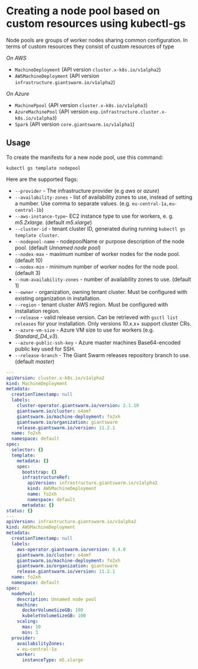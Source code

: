 # Creating a node pool based on custom resources using kubectl-gs

Node pools are groups of worker nodes sharing common configuration. In terms of custom resources they consist of custom resources of type

*On AWS*
- `MachineDeployment` (API version `cluster.x-k8s.io/v1alpha2`)
- `AWSMachineDeployment` (API version `infrastructure.giantswarm.io/v1alpha2`)

*On Azure*
- `MachinePpool` (API version `cluster.x-k8s.io/v1alpha3`)
- `AzureMachinePool` (API version `exp.infrastructure.cluster.x-k8s.io/v1alpha3`)
- `Spark` (API version `core.giantswarm.io/v1alpha1`)

## Usage

To create the manifests for a new node pool, use this command:

    kubectl gs template nodepool

Here are the supported flags:

  - `--provider` - The infrastructure provider (e.g *aws* or *azure*)
  - `--availability-zones` - list of availability zones to use, instead of setting a number. Use comma to separate values. (e.g. `eu-central-1a,eu-central-1b`)
  - `--aws-instance-type`- EC2 instance type to use for workers, e. g. *m5.2xlarge*. (default *m5.xlarge*)
  - `--cluster-id` - tenant cluster ID, generated during running `kubectl gs template cluster`.
  - `--nodepool-name` - nodepoolName or purpose description of the node pool. (default *Unnamed node pool*)
  - `--nodex-max` - maximum number of worker nodes for the node pool. (default 10)
  - `--nodex-min` - minimum number of worker nodes for the node pool. (default 3)
  - `--num-availability-zones` - number of availability zones to use. (default 1)
  - `--owner` - organization, owning tenant cluster. Must be configured with existing organization in installation.
  - `--region` - tenant cluster AWS region. Must be configured with installation region.
  - `--release` - valid release version.
    Can be retrieved with `gsctl list releases` for your installation. Only versions *10.x.x*+ support cluster CRs.
  - `--azure-vm-size` - Azure VM size to use for workers (e.g. *Standard_D4_v3*).
  - `--azure-public-ssh-key` - Azure master machines Base64-encoded public key used for SSH.
  - `--release-branch` - The Giant Swarm releases repository branch to use. (default *master*)

```yaml
---
apiVersion: cluster.x-k8s.io/v1alpha2
kind: MachineDeployment
metadata:
  creationTimestamp: null
  labels:
    cluster-operator.giantswarm.io/version: 2.1.10
    giantswarm.io/cluster: o4omf
    giantswarm.io/machine-deployment: fo2xh
    giantswarm.io/organization: giantswarm
    release.giantswarm.io/version: 11.2.1
  name: fo2xh
  namespace: default
spec:
  selector: {}
  template:
    metadata: {}
    spec:
      bootstrap: {}
      infrastructureRef:
        apiVersion: infrastructure.giantswarm.io/v1alpha2
        kind: AWSMachineDeployment
        name: fo2xh
        namespace: default
      metadata: {}
status: {}
---
apiVersion: infrastructure.giantswarm.io/v1alpha2
kind: AWSMachineDeployment
metadata:
  creationTimestamp: null
  labels:
    aws-operator.giantswarm.io/version: 8.4.0
    giantswarm.io/cluster: o4omf
    giantswarm.io/machine-deployment: fo2xh
    giantswarm.io/organization: giantswarm
    release.giantswarm.io/version: 11.2.1
  name: fo2xh
  namespace: default
spec:
  nodePool:
    description: Unnamed node pool
    machine:
      dockerVolumeSizeGB: 100
      kubeletVolumeSizeGB: 100
    scaling:
      max: 10
      min: 3
  provider:
    availabilityZones:
    - eu-central-1a
    worker:
      instanceType: m5.xlarge
```
